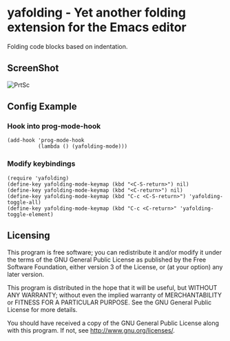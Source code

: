 # yafolding - Yet another folding extension for the Emacs editor

Folding code blocks based on indentation.  

## ScreenShot
![PrtSc](https://raw.github.com/zenozeng/yafolding.el/master/psc.png)


## Config Example

### Hook into prog-mode-hook

```emacs-lisp
(add-hook 'prog-mode-hook
          (lambda () (yafolding-mode)))
```

### Modify keybindings

```
(require 'yafolding)
(define-key yafolding-mode-keymap (kbd "<C-S-return>") nil)
(define-key yafolding-mode-keymap (kbd "<C-return>") nil)
(define-key yafolding-mode-keymap (kbd "C-c <C-S-return>") 'yafolding-toggle-all)
(define-key yafolding-mode-keymap (kbd "C-c <C-return>" 'yafolding-toggle-element)
```


## Licensing

This program is free software; you can redistribute it and/or modify
it under the terms of the GNU General Public License as published by
the Free Software Foundation, either version 3 of the License, or
(at your option) any later version.

This program is distributed in the hope that it will be useful,
but WITHOUT ANY WARRANTY; without even the implied warranty of
MERCHANTABILITY or FITNESS FOR A PARTICULAR PURPOSE.  See the
GNU General Public License for more details.

You should have received a copy of the GNU General Public License
along with this program.  If not, see <http://www.gnu.org/licenses/>.


